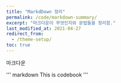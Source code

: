 ```yaml
---
title: "MarkdDown 정리"
permalink: /code/markdown-summary/
excerpt: "마크다운이 무엇인지와 문법들을 정리함."
last_modified_at: 2021-04-27
redirect_from:
  - /theme-setup/
toc: true
---
```


마크다운 

''' markdown
This is codebook
'''

